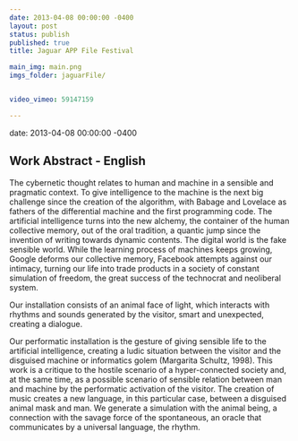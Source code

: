 ```yaml
---
date: 2013-04-08 00:00:00 -0400
layout: post
status: publish
published: true
title: Jaguar APP File Festival

main_img: main.png
imgs_folder: jaguarFile/


video_vimeo: 59147159

---
```

date: 2013-04-08 00:00:00 -0400
## Work Abstract - English
The cybernetic thought relates to human and machine in a sensible and pragmatic context. To give intelligence to the machine is the next big challenge since the creation of the algorithm, with Babage and Lovelace as fathers of the differential machine and the first programming code. The artificial intelligence turns into the new alchemy, the container of the human collective memory, out of the oral tradition, a quantic jump since the invention of writing towards dynamic contents. The digital world is the fake sensible world. While the learning process of machines keeps growing, Google deforms our collective memory, Facebook attempts against our intimacy, turning our life into trade products in a society of constant simulation of freedom, the great success of the technocrat and neoliberal system.

Our installation consists of an animal face of light, which interacts with rhythms and sounds generated by the visitor, smart and unexpected, creating a dialogue.

Our performatic installation is the gesture of giving sensible life to the artificial intelligence, creating a ludic situation between the visitor and the disguised machine or informatics golem (Margarita Schultz, 1998). This work is a critique to the hostile scenario of a hyper-connected society and, at the same time, as a possible scenario of sensible relation between man and machine by the performatic activation of the visitor. The creation of music creates a new language, in this particular case, between a disguised animal mask and man. We generate a simulation with the animal being, a connection with the savage force of the spontaneous, an oracle that communicates by a universal language, the rhythm.
